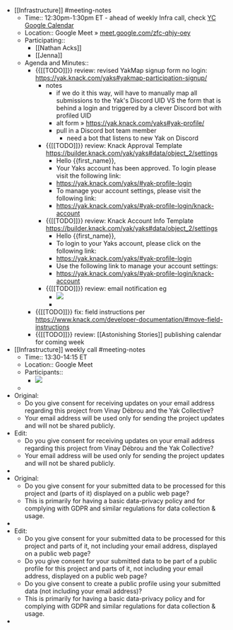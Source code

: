- [[Infrastructure]] #meeting-notes 
    - Time:: 12:30pm-1:30pm ET - ahead of weekly Infra call, check [YC Google Calendar ](https://calendar.google.com/calendar/u/0/r?cid=bzk5NW00MzE3M2Jwc2xtaGg0OW5tcnA1aTRAZ3JvdXAuY2FsZW5kYXIuZ29vZ2xlLmNvbQ)
    - Location:: Google Meet » [meet.google.com/zfc-qhjy-oey](meet.google.com/zfc-qhjy-oey)
    - Participating:: 
        - [[Nathan Acks]] 
        - [[Jenna]]
    - Agenda and Minutes:: 
        - {{[[TODO]]}} review: revised YakMap signup form no login: 
https://yak.knack.com/yaks#yakmap-participation-signup/
            - notes
                - if we do it this way, will have to manually map all submissions to the Yak's Discord UID VS the form that is behind a login and triggered by a clever Discord bot with profiled UID
                - alt form » https://yak.knack.com/yaks#yak-profile/
                - pull in a Discord bot team member
                    - need a bot that listens to new Yak on Discord
            - {{[[TODO]]}} review: Knack Approval Template
https://builder.knack.com/yak/yaks#data/object_2/settings
                - Hello {{first_name}},
                - Your Yaks account has been approved. To login please visit the following link:
                - https://yak.knack.com/yaks/#yak-profile-login
                - To manage your account settings, please visit the following link:
                - https://yak.knack.com/yaks/#yak-profile-login/knack-account
            - {{[[TODO]]}} review: Knack Account Info Template
https://builder.knack.com/yak/yaks#data/object_2/settings
                - Hello {{first_name}},
                - To login to your Yaks account, please click on the following link:
                - https://yak.knack.com/yaks/#yak-profile-login
                - Use the following link to manage your account settings:
                - https://yak.knack.com/yaks/#yak-profile-login/knack-account
            - {{[[TODO]]}} review: email notification eg
                - ![](https://firebasestorage.googleapis.com/v0/b/firescript-577a2.appspot.com/o/imgs%2Fapp%2FArtOfGig%2FxUMEa5MwAN.png?alt=media&token=951e4ed3-ab26-45a4-9a8f-6f0e92ba3571)
                - 
        - {{[[TODO]]}} fix: field instructions per 
https://www.knack.com/developer-documentation/#move-field-instructions
        - {{[[TODO]]}} review: [[Astonishing Stories]] publishing calendar for coming week
- [[Infrastructure]] weekly call #meeting-notes
    - Time:: 13:30-14:15 ET
    - Location:: Google Meet
    - Participants:: 
        - ![](https://firebasestorage.googleapis.com/v0/b/firescript-577a2.appspot.com/o/imgs%2Fapp%2FArtOfGig%2F3tpaXajeBa.png?alt=media&token=8ae6fea0-1835-4714-9fc9-f21482bc4544)
    - 
- Original:
    - Do you give consent for receiving updates on your email address regarding this project from Vinay Débrou and the Yak Collective?
    - Your email address will be used only for sending the project updates and will not be shared publicly.
- Edit:
    - Do you give consent for receiving updates on your email address regarding this project from Vinay Débrou and the Yak Collective?
    - Your email address will be used only for sending the project updates and will not be shared publicly.
- 
- Original:
    - Do you give consent for your submitted data to be processed for this project and (parts of it) displayed on a public web page?
    - This is primarily for having a basic data-privacy policy and for complying with GDPR and similar regulations for data collection & usage.
- 
- Edit:
    - Do you give consent for your submitted data to be processed for this project and parts of it, not including your email address, displayed on a public web page?
    - Do you give consent for your submitted data to be part of a public profile for this project and parts of it, not including your email address, displayed on a public web page?
    - Do you give consent to create a public profile using your submitted data (not including your email address)?
    - This is primarily for having a basic data-privacy policy and for complying with GDPR and similar regulations for data collection & usage.
- 
